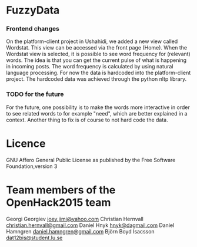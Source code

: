 # FuzzyData

### Frontend changes

On the platform-client project in Ushahidi, we added a new view called Wordstat. This view can be accessed via the front page (Home). When the Wordstat view is selected, it is possible to see word frequency for (relevant) words. The idea is that you can get the current pulse of what is happening in incoming posts. The word frequency is calculated by using natural language processing. For now the data is hardcoded into the platform-client project. The hardcoded data was achieved through the python nltp library.

### TODO for the future

For the future, one possibility is to make the words more interactive in order to see related words to for example "need", which are better explained in a context. Another thing to fix is of course to not hard code the data.

# Licence

GNU Affero General Public License as published by the Free Software Foundation,version 3

# Team members of the OpenHack2015 team

Georgi Georgiev joey.jimi@yahoo.com Christian Hernvall christian.hernvall@gmail.com Daniel Hnyk hnyk@dagmail.com Daniel Hamngren daniel.hamngren@gmail.com Björn Boyd Isacsson dat12bis@student.lu.se
